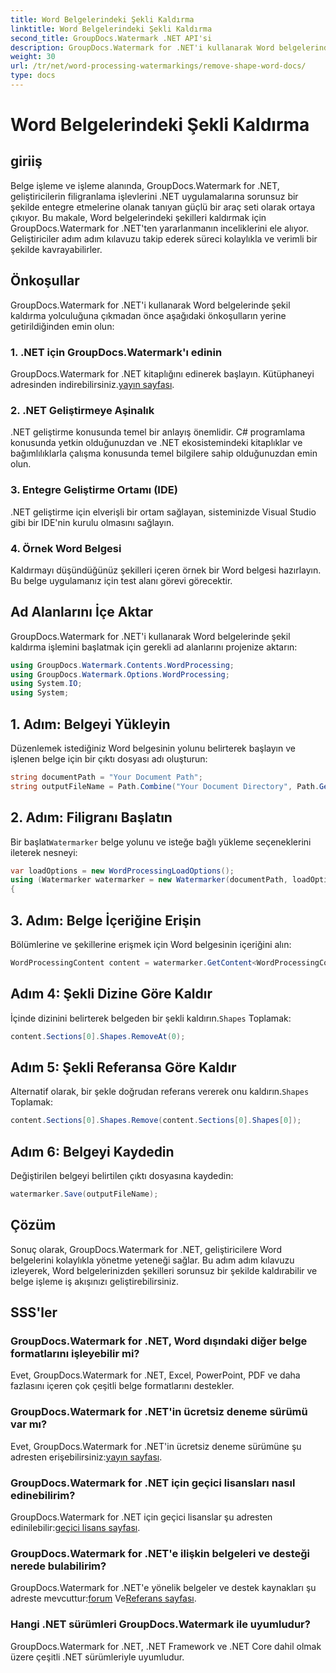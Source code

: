 ```yaml
---
title: Word Belgelerindeki Şekli Kaldırma
linktitle: Word Belgelerindeki Şekli Kaldırma
second_title: GroupDocs.Watermark .NET API'si
description: GroupDocs.Watermark for .NET'i kullanarak Word belgelerinden şekilleri nasıl kaldıracağınızı öğrenin. Kolay, verimli ve güçlü belge işleme.
weight: 30
url: /tr/net/word-processing-watermarkings/remove-shape-word-docs/
type: docs
---
```

# Word Belgelerindeki Şekli Kaldırma

## giriiş
Belge işleme ve işleme alanında, GroupDocs.Watermark for .NET, geliştiricilerin filigranlama işlevlerini .NET uygulamalarına sorunsuz bir şekilde entegre etmelerine olanak tanıyan güçlü bir araç seti olarak ortaya çıkıyor. Bu makale, Word belgelerindeki şekilleri kaldırmak için GroupDocs.Watermark for .NET'ten yararlanmanın inceliklerini ele alıyor. Geliştiriciler adım adım kılavuzu takip ederek süreci kolaylıkla ve verimli bir şekilde kavrayabilirler.
## Önkoşullar
GroupDocs.Watermark for .NET'i kullanarak Word belgelerinde şekil kaldırma yolculuğuna çıkmadan önce aşağıdaki önkoşulların yerine getirildiğinden emin olun:
### 1. .NET için GroupDocs.Watermark'ı edinin
 GroupDocs.Watermark for .NET kitaplığını edinerek başlayın. Kütüphaneyi adresinden indirebilirsiniz.[yayın sayfası](https://releases.groupdocs.com/Watermark/net/).
### 2. .NET Geliştirmeye Aşinalık
.NET geliştirme konusunda temel bir anlayış önemlidir. C# programlama konusunda yetkin olduğunuzdan ve .NET ekosistemindeki kitaplıklar ve bağımlılıklarla çalışma konusunda temel bilgilere sahip olduğunuzdan emin olun.
### 3. Entegre Geliştirme Ortamı (IDE)
.NET geliştirme için elverişli bir ortam sağlayan, sisteminizde Visual Studio gibi bir IDE'nin kurulu olmasını sağlayın. 
### 4. Örnek Word Belgesi
Kaldırmayı düşündüğünüz şekilleri içeren örnek bir Word belgesi hazırlayın. Bu belge uygulamanız için test alanı görevi görecektir.

## Ad Alanlarını İçe Aktar
GroupDocs.Watermark for .NET'i kullanarak Word belgelerinde şekil kaldırma işlemini başlatmak için gerekli ad alanlarını projenize aktarın:
```csharp
using GroupDocs.Watermark.Contents.WordProcessing;
using GroupDocs.Watermark.Options.WordProcessing;
using System.IO;
using System;
```
## 1. Adım: Belgeyi Yükleyin
Düzenlemek istediğiniz Word belgesinin yolunu belirterek başlayın ve işlenen belge için bir çıktı dosyası adı oluşturun:
```csharp
string documentPath = "Your Document Path";
string outputFileName = Path.Combine("Your Document Directory", Path.GetFileName(documentPath));
```
## 2. Adım: Filigranı Başlatın
 Bir başlat`Watermarker` belge yolunu ve isteğe bağlı yükleme seçeneklerini ileterek nesneyi:
```csharp
var loadOptions = new WordProcessingLoadOptions();
using (Watermarker watermarker = new Watermarker(documentPath, loadOptions))
{
```
## 3. Adım: Belge İçeriğine Erişin
Bölümlerine ve şekillerine erişmek için Word belgesinin içeriğini alın:
```csharp
WordProcessingContent content = watermarker.GetContent<WordProcessingContent>();
```
## Adım 4: Şekli Dizine Göre Kaldır
 İçinde dizinini belirterek belgeden bir şekli kaldırın.`Shapes` Toplamak:
```csharp
content.Sections[0].Shapes.RemoveAt(0);
```
## Adım 5: Şekli Referansa Göre Kaldır
 Alternatif olarak, bir şekle doğrudan referans vererek onu kaldırın.`Shapes` Toplamak:
```csharp
content.Sections[0].Shapes.Remove(content.Sections[0].Shapes[0]);
```
## Adım 6: Belgeyi Kaydedin
Değiştirilen belgeyi belirtilen çıktı dosyasına kaydedin:
```csharp
watermarker.Save(outputFileName);
```

## Çözüm
Sonuç olarak, GroupDocs.Watermark for .NET, geliştiricilere Word belgelerini kolaylıkla yönetme yeteneği sağlar. Bu adım adım kılavuzu izleyerek, Word belgelerinizden şekilleri sorunsuz bir şekilde kaldırabilir ve belge işleme iş akışınızı geliştirebilirsiniz.
## SSS'ler
### GroupDocs.Watermark for .NET, Word dışındaki diğer belge formatlarını işleyebilir mi?
Evet, GroupDocs.Watermark for .NET, Excel, PowerPoint, PDF ve daha fazlasını içeren çok çeşitli belge formatlarını destekler.
### GroupDocs.Watermark for .NET'in ücretsiz deneme sürümü var mı?
 Evet, GroupDocs.Watermark for .NET'in ücretsiz deneme sürümüne şu adresten erişebilirsiniz:[yayın sayfası](https://releases.groupdocs.com/).
### GroupDocs.Watermark for .NET için geçici lisansları nasıl edinebilirim?
 GroupDocs.Watermark for .NET için geçici lisanslar şu adresten edinilebilir:[geçici lisans sayfası](https://purchase.groupdocs.com/temporary-license/).
### GroupDocs.Watermark for .NET'e ilişkin belgeleri ve desteği nerede bulabilirim?
 GroupDocs.Watermark for .NET'e yönelik belgeler ve destek kaynakları şu adreste mevcuttur:[forum](https://forum.groupdocs.com/c/watermark/19) Ve[Referans sayfası](https://tutorials.groupdocs.com/Watermark/net/).
### Hangi .NET sürümleri GroupDocs.Watermark ile uyumludur?
GroupDocs.Watermark for .NET, .NET Framework ve .NET Core dahil olmak üzere çeşitli .NET sürümleriyle uyumludur.